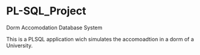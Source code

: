 # PL-SQL_Project
Dorm Accomodation Database System

This is a PLSQL application wich simulates the accomoadtion in a dorm of a University.
